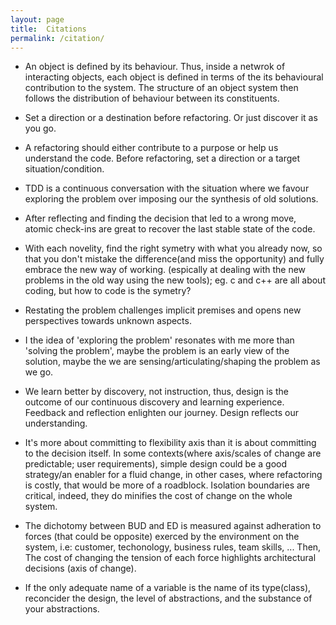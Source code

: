 ```yaml
---
layout: page
title:  Citations
permalink: /citation/
---
```


* An object is defined by its behaviour.
  Thus, inside a netwrok of interacting objects, each object is defined in terms of the its behavioural contribution to the system.
  The structure of an object system then follows the distribution of behaviour between its constituents.

* Set a direction or a destination before refactoring. Or just discover it as you go.

* A refactoring should either contribute to a purpose or help us understand the code. Before refactoring, set a direction or a target situation/condition.

* TDD is a continuous conversation with the situation where we favour exploring the problem over imposing our the synthesis of old solutions.

* After reflecting and finding the decision that led to a wrong move, atomic check-ins are great to recover the last stable state of the code.

* With each novelity, find the right symetry with what you already now, so that you don't mistake the difference(and miss the opportunity) and fully embrace the new way of working. (espically at dealing with the new problems in the old way using the new tools); eg. c and c++ are all about coding, but how to code is the symetry?

* Restating the problem challenges implicit premises and opens new perspectives towards unknown aspects.

* I the idea of 'exploring the problem' resonates with me more than 'solving the problem', maybe the problem is an early view of the solution, maybe the we are sensing/articulating/shaping the problem as we go.

* We learn better by discovery, not instruction, thus, design is the outcome of our continuous discovery and learning experience. Feedback and reflection enlighten our journey. Design reflects our understanding.

* It's more about committing to flexibility axis than it is about committing to the decision itself. In some contexts(where axis/scales of change are predictable; user requirements), simple design could be a good strategy/an enabler for a fluid change, in other cases, where refactoring is costly, that would be more of a roadblock. Isolation boundaries are critical, indeed, they do minifies the cost of change on the whole system.

* The dichotomy between BUD and ED is measured against adheration to forces (that could be opposite) exerced by the environment on the system, i.e: customer, techonology, business rules, team skills, ... Then, The cost of changing the tension of each force highlights architectural decisions (axis of change).

* If the only adequate name of a variable is the name of its type(class), reconcider the design, the level of abstractions, and the substance of your abstractions.
